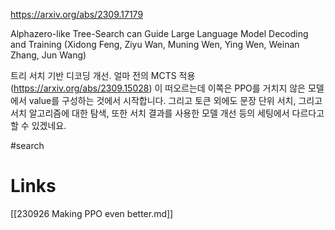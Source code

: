 https://arxiv.org/abs/2309.17179

Alphazero-like Tree-Search can Guide Large Language Model Decoding and Training (Xidong Feng, Ziyu Wan, Muning Wen, Ying Wen, Weinan Zhang, Jun Wang)

트리 서치 기반 디코딩 개선. 얼마 전의 MCTS 적용 (https://arxiv.org/abs/2309.15028) 이 떠오르는데 이쪽은 PPO를 거치지 않은 모델에서 value를 구성하는 것에서 시작합니다. 그리고 토큰 외에도 문장 단위 서치, 그리고 서치 알고리즘에 대한 탐색, 또한 서치 결과를 사용한 모델 개선 등의 세팅에서 다르다고 할 수 있겠네요.

#search

# Links

[[230926 Making PPO even better.md]]